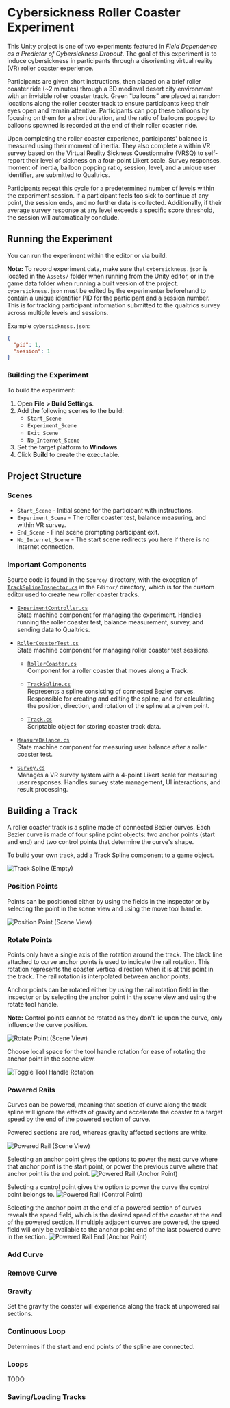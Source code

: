 # Cybersickness Roller Coaster Experiment

This Unity project is one of two experiments featured in *Field Dependence as a Predictor of Cybersickness Dropout*. The goal of this experiment is to induce cybersickness in participants through a disorienting virtual reality (VR) roller coaster experience. 

Participants are given short instructions, then placed on a brief roller coaster ride (~2 minutes) through a 3D medieval desert city environment with an invisible roller coaster track. Green "balloons" are placed at random locations along the roller coaster track to ensure participants keep their eyes open and remain attentive. Participants can pop these balloons by focusing on them for a short duration, and the ratio of balloons popped to balloons spawned is recorded at the end of their roller coaster ride.

Upon completing the roller coaster experience, participants' balance is measured using their moment of inertia. They also complete a within VR survey based on the Virtual Reality Sickness Questionnaire (VRSQ) to self-report their level of sickness on a four-point Likert scale. Survey responses, moment of inertia, balloon popping ratio, session, level, and a unique user identifier, are submitted to Qualtrics.

Participants repeat this cycle for a predetermined number of levels within the experiment session. If a participant feels too sick to continue at any point, the session ends, and no further data is collected. Additionally, if their average survey response at any level exceeds a specific score threshold, the session will automatically conclude.

## Running the Experiment

You can run the experiment within the editor or via build.

**Note:** To record experiment data, make sure that `cybersickness.json` is located in the `Assets/` folder when running from the Unity editor, or in the game data folder when running a built version of the project. `cybersickness.json` must be edited by the experimenter beforehand to contain a unique identifier PID for the participant and a session number. This is for tracking participant information submitted to the qualtrics survey across multiple levels and sessions.

Example `cybersickness.json`:
```json
{
  "pid": 1,
  "session": 1
}
```

### Building the Experiment
To build the experiment:

1. Open **File > Build Settings**.
2. Add the following scenes to the build:  
   - `Start_Scene`  
   - `Experiment_Scene`  
   - `Exit_Scene`  
   - `No_Internet_Scene`
3. Set the target platform to **Windows**.
4. Click **Build** to create the executable.

## Project Structure

### Scenes

- `Start_Scene` - Initial scene for the participant with instructions.
- `Experiment_Scene` - The roller coaster test, balance measuring, and within VR survey.
- `End_Scene` - Final scene prompting participant exit.
- `No_Internet_Scene` - The start scene redirects you here if there is no internet connection. 

### Important Components

Source code is found in the `Source/` directory, with the exception of [`TrackSplineInspector.cs`](Assets/Editor/TrackSplineInspector.cs) in the `Editor/` directory, which is for the custom editor used to create new roller coaster tracks.  

- [`ExperimentController.cs`](Assets/Source/Experiment/ExperimentController.cs)  
State machine component for managing the experiment. Handles running the roller coaster test, balance measurement, survey, and sending data to Qualtrics.

- [`RollerCoasterTest.cs`](Assets/Source/Experiment/RollerCoasterTest.cs)  
  State machine component for managing roller coaster test sessions.

  - [`RollerCoaster.cs`](Assets/Source/Experiment/RollerCoaster.cs)  
    Component for a roller coaster that moves along a Track.

  - [`TrackSpline.cs`](Assets/Source/Experiment/TrackSpline.cs)  
    Represents a spline consisting of connected Bezier curves. Responsible for creating and editing the spline, and for calculating the position, direction, and rotation of the spline at a given point.

  - [`Track.cs`](Assets/Source/Experiment/Track.cs)  
    Scriptable object for storing coaster track data.

- [`MeasureBalance.cs`](Assets/Source/Experiment/MeasureBalance.cs)  
  State machine component for measuring user balance after a roller coaster test.

- [`Survey.cs`](Assets/Source/Experiment/Survey.cs)  
  Manages a VR survey system with a 4-point Likert scale for measuring user responses. Handles survey state management, UI interactions, and result processing.

## Building a Track
A roller coaster track is a spline made of connected Bezier curves. Each Bezier curve is made of four spline point objects: two anchor points (start and end) and two control points that determine the curve's shape.

To build your own track, add a Track Spline component to a game object.

![Track Spline (Empty)](ReadMeImages/TrackSplineComponentEmpty.png)

### Position Points
Points can be positioned either by using the fields in the inspector or by selecting the point in the scene view and using the move tool handle.

![Position Point (Scene View)](ReadMeImages/PositionPoint.png)

### Rotate Points
Points only have a single axis of the rotation around the track. The black line attached to curve anchor points is used to indicate the rail rotation. This rotation represents the coaster vertical direction when it is at this point in the track. The rail rotation is interpolated between anchor points.

Anchor points can be rotated either by using the rail rotation field in the inspector or by selecting the anchor point in the scene view and using the rotate tool handle.

**Note:** Control points cannot be rotated as they don't lie upon the curve, only influence the curve position.

![Rotate Point (Scene View)](ReadMeImages/RotatePoint.png)

Choose local space for the tool handle rotation for ease of rotating the anchor point in the scene view.

![Toggle Tool Handle Rotation](ReadMeImages/RotatePointLocalSpace.png)

### Powered Rails
Curves can be powered, meaning that section of curve along the track spline will ignore the effects of gravity and accelerate the coaster to a target speed by the end of the powered section of curve.

Powered sections are red, whereas gravity affected sections are white.

![Powered Rail (Scene View)](ReadMeImages/PoweredRailSceneView.png)

Selecting an anchor point gives the options to power the next curve where that anchor point is the start point, or power the previous curve where that anchor point is the end point.
![Powered Rail (Anchor Point)](ReadMeImages/PoweredRailAnchorPoint.png)

Selecting a control point gives the option to power the curve the control point belongs to.
![Powered Rail (Control Point)](ReadMeImages/PoweredRailControlPoint.png)

Selecting the anchor point at the end of a powered section of curves reveals the speed field, which is the desired speed of the coaster at the end of the powered section. If multiple adjacent curves are powered, the speed field will only be available to the anchor point end of the last powered curve in the section.
![Powered Rail End (Anchor Point)](ReadMeImages/PoweredRailAnchorPointEnd.png)

### Add Curve


### Remove Curve

### Gravity
Set the gravity the coaster will experience along the track at unpowered rail sections.

### Continuous Loop
Determines if the start and end points of the spline are connected. 

### Loops
TODO

### Saving/Loading Tracks
